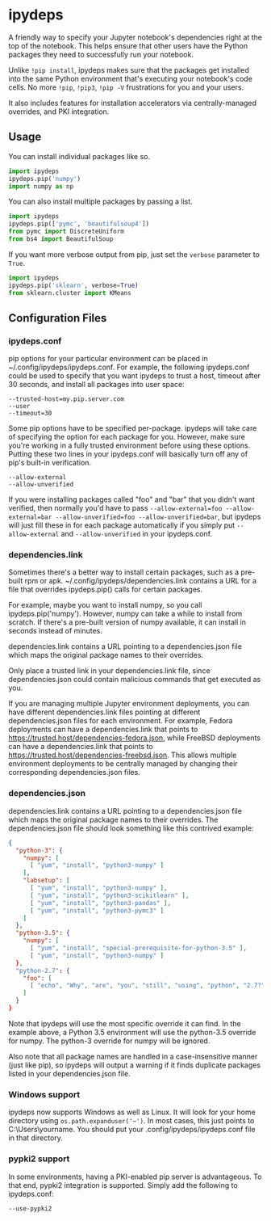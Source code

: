 # ipydeps

A friendly way to specify your Jupyter notebook's dependencies right at the top of the notebook.
This helps ensure that other users have the Python packages they need to successfully run your notebook.

Unlike `!pip install`, ipydeps makes sure that the packages get installed into the same Python environment that's executing your notebook's code cells.
No more `!pip`, `!pip3`, `!pip -V` frustrations for you and your users.

It also includes features for installation accelerators via centrally-managed overrides, and PKI integration.

## Usage

You can install individual packages like so.

```python
import ipydeps
ipydeps.pip('numpy')
import numpy as np
```

You can also install multiple packages by passing a list.

```python
import ipydeps
ipydeps.pip(['pymc', 'beautifulsoup4'])
from pymc import DiscreteUniform
from bs4 import BeautifulSoup
```

If you want more verbose output from pip, just set the ```verbose``` parameter to ```True```.

```python
import ipydeps
ipydeps.pip('sklearn', verbose=True)
from sklearn.cluster import KMeans
```

## Configuration Files

### ipydeps.conf
pip options for your particular environment can be placed in ~/.config/ipydeps/ipydeps.conf.  For example, the following ipydeps.conf could be used to specify that you want ipydeps to trust a host, timeout after 30 seconds, and install all packages into user space:

```text
--trusted-host=my.pip.server.com
--user
--timeout=30
```

Some pip options have to be specified per-package.  ipydeps will take care of specifying the option for each package for you.  However, make sure you're working in a fully trusted environment before using these options.  Putting these two lines in your ipydeps.conf will basically turn off any of pip's built-in verification.

```text
--allow-external
--allow-unverified
```

If you were installing packages called "foo" and "bar" that you didn't want verified, then normally you'd have to pass ```--allow-external=foo --allow-external=bar --allow-unverified=foo --allow-unverified=bar```, but ipydeps will just fill these in for each package automatically if you simply put ```--allow-external``` and ```--allow-unverified``` in your ipydeps.conf.

### dependencies.link

Sometimes there's a better way to install certain packages, such as a pre-built rpm or apk.  ~/.config/ipydeps/dependencies.link contains a URL for a file that overrides ipydeps.pip() calls for certain packages.

For example, maybe you want to install numpy, so you call ipydeps.pip('numpy').  However, numpy can take a while to install from scratch.  If there's a pre-built version of numpy available, it can install in seconds instead of minutes.  

dependencies.link contains a URL pointing to a dependencies.json file which maps the original package names to their overrides.

Only place a trusted link in your dependencies.link file, since dependencies.json could contain malicious commands that get executed as you.

If you are managing multiple Jupyter environment deployments, you can have different dependencies.link files pointing at different dependencies.json files for each environment.
For example, Fedora deployments can have a dependencies.link that points to https://trusted.host/dependencies-fedora.json, while FreeBSD deployments can have a dependencies.link that points to https://trusted.host/dependencies-freebsd.json.
This allows multiple environment deployments to be centrally managed by changing their corresponding dependencies.json files.

### dependencies.json

dependencies.link contains a URL pointing to a dependencies.json file which maps the original package names to their overrides.
The dependencies.json file should look something like this contrived example:

```json
{
  "python-3": {
    "numpy": [
      [ "yum", "install", "python3-numpy" ]
    ],
    "labsetup": [
      [ "yum", "install", "python3-numpy" ],
      [ "yum", "install", "python3-scikitlearn" ],
      [ "yum", "install", "python3-pandas" ],
      [ "yum", "install", "python3-pymc3" ]
    ]
  },
  "python-3.5": {
    "numpy": [
      [ "yum", "install", "special-prerequisite-for-python-3.5" ],
      [ "yum", "install", "python3-numpy" ]
  },
  "python-2.7": {
    "foo": [
      [ "echo", "Why", "are", "you", "still", "using", "python", "2.7?" ]
    ]
  }
}
```

Note that ipydeps will use the most specific override it can find.
In the example above, a Python 3.5 environment will use the python-3.5 override for numpy.  The python-3 override for numpy will be ignored.

Also note that all package names are handled in a case-insensitive manner (just like pip), so ipydeps will output a warning if it finds duplicate packages listed in your dependencies.json file.

### Windows support

ipydeps now supports Windows as well as Linux.  It will look for your home directory using `os.path.expanduser('~')`.  In most cases, this just points to C:\Users\yourname.  You should put your .config/ipydeps/ipydeps.conf file in that directory.

### pypki2 support

In some environments, having a PKI-enabled pip server is advantageous.  To that end, pypki2 integration is supported.  Simply add the following to ipydeps.conf:

```text
--use-pypki2
```
